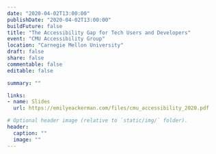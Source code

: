 ```yaml
---
date: "2020-04-02T13:00:00"
publishDate: "2020-04-02T13:00:00"
buildFuture: false 
title: "The Accessibility Gap for Tech Users and Developers"
event: "CMU Accessibility Group"
location: "Carnegie Mellon University"
draft: false  
share: false
commentable: false
editable: false

summary: ""

links:
- name: Slides
  url: https://emilyeackerman.com/files/cmu_accessibility_2020.pdf

# Optional header image (relative to `static/img/` folder).
header:
  caption: ""
  image: ""
---
```



